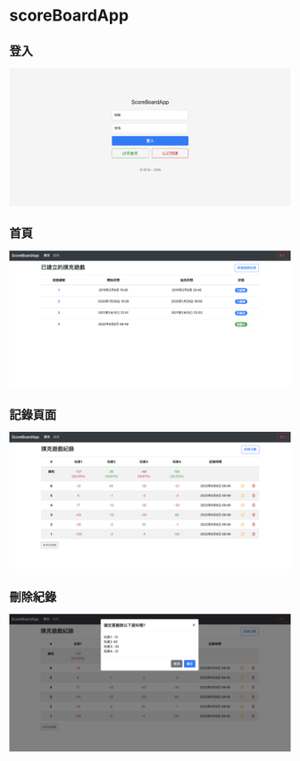 # scoreBoardApp

## 登入
![image](https://github.com/cty002718/scoreBoardApp/blob/master/pictures/login_page.png)

## 首頁
![image](https://github.com/cty002718/scoreBoardApp/blob/master/pictures/index_page.png)

## 記錄頁面
![image](https://github.com/cty002718/scoreBoardApp/blob/master/pictures/record_page.png)

## 刪除紀錄
![image](https://github.com/cty002718/scoreBoardApp/blob/master/pictures/delete_page.png)
